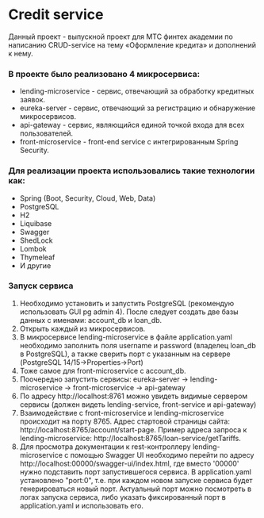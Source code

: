 # Credit service

Данный проект - выпускной проект для МТС финтех академии по написанию CRUD-service на тему «Оформление кредита» и дополнений к нему.

### В проекте было реализовано 4 микросервиса:

* lending-microservice - сервис, отвечающий за обработку кредитных заявок.
* eureka-server - сервис, отвечающий за регистрацию и обнаружение микросервисов.
* api-gateway - сервис, являющийся единой точкой входа для всех пользователей.
* front-microservice - front-end service с интегрированным Spring Security.

### Для реализации проекта использовались такие технологии как:

* Spring (Boot, Security, Cloud, Web, Data)
* PostgreSQL
* H2
* Liquibase
* Swagger
* ShedLock
* Lombok
* Thymeleaf
* И другие

### Запуск сервиса

1. Необходимо установить и запустить PostgreSQL (рекомендую использовать GUI pg admin 4). После следует создать две базы данных с именами: account_db и loan_db.
2. Открыть каждый из микросервисов.
3. В микросервисе lending-microservice в файле application.yaml необходимо заполнить поля username и password (владелец loan_db в PostgreSQL), а также сверить порт с указанным на сервере (PostgreSQL 14/15->Properties->Port)
4. Тоже самое для front-microservice с account_db.
5. Поочередно запустить сервисы: eureka-server -> lending-microservice -> front-microservice -> api-gateway
6. По адресу http://localhost:8761 можно увидеть видимые сервером сервисы (должен видеть lending-service, front-service и api-gateway) 
7. Взаимодействие с front-microservice и lending-microservice происходит на порту 8765. Адрес стартовой страницы сайта: http://localhost:8765/account/start-page. Пример адреса запроса к lending-microservice: http://localhost:8765/loan-service/getTariffs.
8. Для просмотра документации к rest-контроллеру lending-microservice с помощью Swagger UI необходимо перейти по адресу http://localhost:00000/swagger-ui/index.html, где вместо '00000' нужно подставить порт запустившегося сервиса. В application.yaml установлено "port:0", т.е. при каждом новом запуске сервиса будет генерироваться новый порт. Актуальный порт можно посмотреть в логах запуска сервиса, либо указать фиксированный порт в application.yaml и использовать его.
